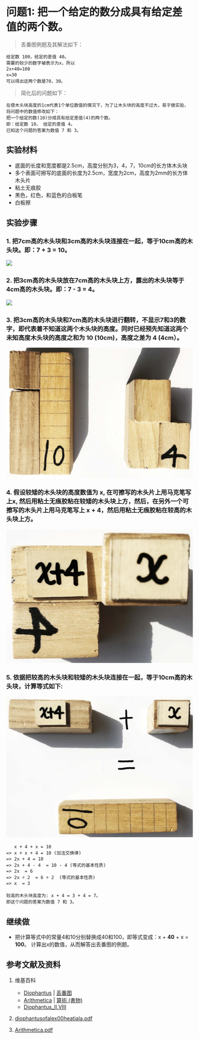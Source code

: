 # 问题1: 把一个给定的数分成具有给定差值的两个数。

> 丢番图例题及其解法如下：
>  
	给定数 100，给定的差值 40。
	需要的较少的数字被表示为x，所以
	2x+40=100
    x=30
	可以得出这两个数是70，30。

> 简化后的问题如下：
>  
	在使木头块高度的1cm代表1个单位数值的情况下，为了让木头块的高度不过大，易于做实验，将问题中的数值修改如下：
	把一个给定的数(10)分成具有给定差值(4)的两个数。
	即：给定数 10， 给定的差值 4。
	已知这个问题的答案为数值 7 和 3。

## 实验材料

- 底面的长度和宽度都是2.5cm，高度分别为3，4，7，10cm的长方体木头块
- 多个表面可擦写的底面的长度为2.5cm，宽度为2cm，高度为2mm的长方体木头片
- 粘土无痕胶
- 黑色，红色，和蓝色的白板笔
- 白板擦

## 实验步骤

### 1. 把7cm高的木头块和3cm高的木头块连接在一起，等于10cm高的木头块。即：7 + 3 = 10。
![](/images/函数和极限/丢番图的《算术》中典型的推演实验/卷1/问题1/1a1.jpg)

### 2. 把3cm高的木头块放在7cm高的木头块上方，露出的木头块等于4cm高的木头块。即：7 - 3 = 4。
![](/images/函数和极限/丢番图的《算术》中典型的推演实验/卷1/问题1/1a2.jpg)

### 3. 把3cm高的木头块和7cm高的木头块进行翻转，不显示7和3的数字，即代表着不知道这两个木头块的高度。同时已经预先知道这两个未知高度木头块的高度之和为 10 (10cm)，高度之差为 4 (4cm）。
![](/images/函数和极限/丢番图的《算术》中典型的推演实验/卷1/问题1/1a3.jpg)

### 4. 假设较矮的木头块的高度数值为 x, 在可擦写的木头片上用马克笔写上x, 然后用粘土无痕胶粘在较矮的木头块上方，然后，在另外一个可擦写的木头片上用马克笔写上 x + 4，然后用粘土无痕胶粘在较高的木头块上方。
![](/images/函数和极限/丢番图的《算术》中典型的推演实验/卷1/问题1/1a4.jpg)

### 5. 依据把较高的木头块和较矮的木头块连接在一起，等于10cm高的木头块，计算等式如下: 
![](/images/函数和极限/丢番图的《算术》中典型的推演实验/卷1/问题1/1a5.jpg)

	   x + 4 + x = 10
	=> x + x + 4 = 10 (加法交换律)
	=> 2x + 4 = 10
	=> 2x + 4 - 4  = 10 - 4 (等式的基本性质)
	=> 2x  = 6
	=> 2x ÷ 2  = 6 ÷ 2  (等式的基本性质)
	=> x  = 3
	
	较高的木头块高度为: x + 4 = 3 + 4 = 7。 
	即这个问题的答案为数值 7 和 3。

## 继续做

- 把计算等式中的常量4和10分别替换成40和100，即等式变成：x + **40** + x = **100**。 计算出x的数值，从而解答出丢番图的例题。

## 参考文献及资料

1. 维基百科
	- [Diophantus](https://en.wikipedia.org/wiki/Diophantus) | [丢番图](https://zh.wikipedia.org/wiki/丢番图) 
	- [Arithmetica](https://en.wikipedia.org/wiki/Arithmetica) | [算術 (書物)](https://ja.wikipedia.org/wiki/%E7%AE%97%E8%A1%93_(%E6%9B%B8%E7%89%A9)) 
	- [Diophantus_II.VIII](https://en.wikipedia.org/wiki/Diophantus_II.VIII) 

2. [diophantusofalex00heatiala.pdf](https://archive.org/download/diophantusofalex00heatiala/diophantusofalex00heatiala.pdf) 
3. [Arithmetica.pdf](https://staff.um.edu.mt/jmus1/Diophantus.pdf) 